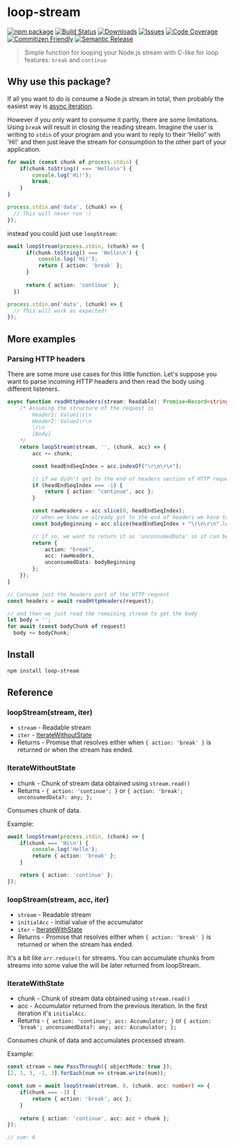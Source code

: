 # loop-stream

[![npm package][npm-img]][npm-url]
[![Build Status][build-img]][build-url]
[![Downloads][downloads-img]][downloads-url]
[![Issues][issues-img]][issues-url]
[![Code Coverage][codecov-img]][codecov-url]
[![Commitizen Friendly][commitizen-img]][commitizen-url]
[![Semantic Release][semantic-release-img]][semantic-release-url]

> Simple function for looping your Node.js stream with C-like for loop features: `break` and `continue`

## Why use this package?
If all you want to do is consume a Node.js stream in total, then probably the easiest way is [async iteration](https://nodejs.org/api/stream.html#readablesymbolasynciterator).

However if you only want to consume it partly, there are some limitations. Using `break` will result in closing the reading stream.
Imagine the user is writing to `stdin` of your program and you want to reply to their 'Hello" with 'Hi!' and then just leave the stream for consumption to the other part of your application.
```ts
for await (const chunk of process.stdin) {
    if(chunk.toString() === 'Hello\n') {
        console.log('Hi!');
        break;
    }
}

process.stdin.on('data', (chunk) => {
  // This will never run :(
});
```
instead you could just use `loopStream`:

```ts
await loopStream(process.stdin, (chunk) => {
      if(chunk.toString() === 'Hello\n') {
          console.log('Hi!');
          return { action: 'break' };
      }
  
      return { action: 'continue' };
  })

process.stdin.on('data', (chunk) => {
  // This will work as expected!
});
```

## More examples

### Parsing HTTP headers
There are some more use cases for this little function.
Let's suppose you want to parse incoming HTTP headers and then read the body using different listeners.

```ts
async function readHttpHeaders(stream: Readable): Promise<Record<string, string>> {
    /* Assuming the structure of the request is
        Header1: Value1\r\n
        Header2: Value2\r\n
        \r\n
        [Body]
    */
    return loopStream(stream, '', (chunk, acc) => {
        acc += chunk;

        const headEndSeqIndex = acc.indexOf("\r\n\r\n");

        // if we didn't get to the end of headers section of HTTP request, just continue reading the headers
        if (headEndSeqIndex === -1) {
            return { action: "continue", acc };
        }

        const rawHeaders = acc.slice(0, headEndSeqIndex);
        // when we know we already got to the end of headers we have to make sure we didn't read a part of HTTP body
        const bodyBeginning = acc.slice(headEndSeqIndex + "\r\n\r\n".length);

        // if so, we want to return it as 'unconsumedData' so it can be unshifted into the original stream
        return {
            action: "break",
            acc: rawHeaders,
            unconsumedData: bodyBeginning
        };
    });
}

// Consume just the headers part of the HTTP request
const headers = await readHttpHeaders(request);

// and then we just read the remaining stream to get the body
let body = '';
for await (const bodyChunk of request)
  body += bodyChunk;
```

## Install

```bash
npm install loop-stream
```

## Reference

### loopStream(stream, iter)
* `stream` - Readable stream
* `iter` - [IterateWithoutState](#IterateWithoutState)
* Returns - Promise<void> that resolves either when `{ action: 'break' }` is returned or when the stream has ended.

### IterateWithoutState
* chunk - Chunk of stream data obtained using `stream.read()`
* Returns - `{ action: 'continue'; }` or `{ action: 'break'; unconsumedData?: any; };`

Consumes chunk of data.

Example:

```ts
await loopStream(process.stdin, (chunk) => {
    if(chunk === 'Hi\n') {
        console.log('Hello');
        return { action: 'break' };
    }

    return { action: 'continue' };
});
```

### loopStream(stream, acc, iter)
* `stream` - Readable stream
* `initialAcc` - initial value of the accumulator
* `iter` - [IterateWithState](#IterateWithState)
* Returns - Promise<Accumulator> that resolves either when `{ action: 'break' }` is returned or when the stream has ended.

It's a bit like `arr.reduce()` for streams. You can accumulate chunks from streams into some value the will be later returned from loopStream.

### IterateWithState
* chunk - Chunk of stream data obtained using `stream.read()`
* acc - Accumulator returned from the previous iteration. In the first iteration it's `initialAcc`.
* Returns - `{ action: 'continue'; acc: Accumulator; }` or `{ action: 'break'; unconsumedData?: any; acc: Accumulator; };`

Consumes chunk of data and accumulates processed stream.


Example:

```ts
const stream = new PassThrough({ objectMode: true });
[2, 1, 3, -1, 3].forEach(num => stream.write(num));

const sum = await loopStream(stream, 0, (chunk, acc: number) => {
    if(chunk === -1) {
        return { action: 'break', acc };
    }
    
    return { action: 'continue', acc: acc + chunk };
});

// sum: 6
```

[build-img]:https://github.com/pietrzakacper/loop-stream/actions/workflows/release.yml/badge.svg
[build-url]:https://github.com/pietrzakacper/loop-stream/actions/workflows/release.yml
[downloads-img]:https://img.shields.io/npm/dt/loop-stream
[downloads-url]:https://www.npmtrends.com/loop-stream
[npm-img]:https://img.shields.io/npm/v/loop-stream
[npm-url]:https://www.npmjs.com/package/loop-stream
[issues-img]:https://img.shields.io/github/issues/pietrzakacper/loop-stream
[issues-url]:https://github.com/pietrzakacper/loop-stream/issues
[codecov-img]:https://codecov.io/gh/pietrzakacper/loop-stream/branch/main/graph/badge.svg
[codecov-url]:https://codecov.io/gh/pietrzakacper/loop-stream
[semantic-release-img]:https://img.shields.io/badge/%20%20%F0%9F%93%A6%F0%9F%9A%80-semantic--release-e10079.svg
[semantic-release-url]:https://github.com/semantic-release/semantic-release
[commitizen-img]:https://img.shields.io/badge/commitizen-friendly-brightgreen.svg
[commitizen-url]:http://commitizen.github.io/cz-cli/
